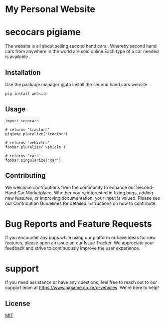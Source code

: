 # My Personal Website
# secocars pigiame 
The website is all about selling second hand cars . Whereby second hand cars from anywhere in the world are sold online.Each type of a car needed is available .


## Installation

Use the package manager [pip](https://www.pigiame.co.ke/)to install the second hand cars website.

```bash
pip install website
```

## Usage

```javascript,CSS,HTML
import secocars

# returns 'tractors'
pigiame.pluralize('tractor')

# returns 'vehicles'
foobar.pluralize('vehicle')

# returns 'cars'
foobar.singularize('car')
```

## Contributing

We welcome contributions from the community to enhance our Second-Hand Car Marketplace. Whether you're interested in fixing bugs, adding new features, or improving documentation, your input is valued. Please see our Contribution Guidelines for detailed instructions on how to contribute.

# Bug Reports and Feature Requests
If you encounter any bugs while using our platform or have ideas for new features, please open an issue on our Issue Tracker. We appreciate your feedback and strive to continuously improve the user experience.

# support
If you need assistance or have any questions, feel free to reach out to our support team at https://www.pigiame.co.ke/c-vehicles. We're here to help!

## License

[MIT](https://www.pigiame.co.ke/)